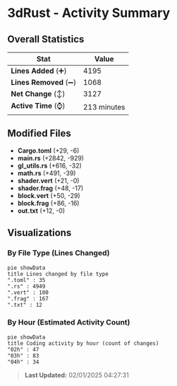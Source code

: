 # 3dRust - Activity Summary 

## Overall Statistics

| Stat                   | Value                                                             |
| ---------------------- | ----------------------------------------------------------------- |
| **Lines Added** (➕)   | 4195                                          |
| **Lines Removed** (➖) | 1068                                        |
| **Net Change** (↕)    | 3127                |
| **Active Time** (⌚)   | 213 minutes |


## Modified Files
- **Cargo.toml** (+29, -6)
- **main.rs** (+2842, -929)
- **gl_utils.rs** (+616, -32)
- **math.rs** (+491, -39)
- **shader.vert** (+21, -0)
- **shader.frag** (+48, -17)
- **block.vert** (+50, -29)
- **block.frag** (+86, -16)
- **out.txt** (+12, -0)

## Visualizations

### By File Type (Lines Changed)

```mermaid
pie showData
title Lines changed by file type
".toml" : 35
".rs" : 4949
".vert" : 100
".frag" : 167
".txt" : 12
```

### By Hour (Estimated Activity Count)

```mermaid
pie showData
title Coding activity by hour (count of changes)
"02h" : 47
"03h" : 83
"04h" : 34
```


> **Last Updated:** 02/01/2025 04:27:31